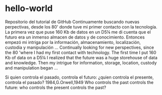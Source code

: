 # hello-world
Repositorio del tutorial de GitHub
Continuamente buscando nuevas perpectivas, desde los 80' donde tuve mi primer contacto con la tecnología. La primera vez que puse 160 Kb de datos en un D5¼ me di cuenta que el futuro era un inmenso almacen de datos y de conocimiento. Entonces empezó mi intriga por la información, almacenamiento, localización, custodia y manipulación ...
Continually looking for new perspectives, since the 80 'where I had my first contact with technology. The first time I put 160 Kb of data on a D5¼ I realized that the future was a huge storehouse of data and knowledge. Then my intrigue for information, storage, location, custody and manipulation began ...

Si quien controla el pasado, controla el futuro: ¿quien controla el presente, controla el pasado? 1984,G.Orwell,1949
Who controls the past controls the future: who controls the present controls the past? 
